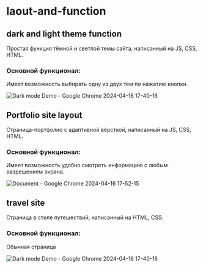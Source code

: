 # laout-and-function

## dark and light theme function
Простая функция тёмной и светлой темы сайта, написанный на JS, CSS, HTML.
### Основной функционал:
Имеет возможность выбирать одну из двух тем по нажатию кнопки.

![Dark mode Demo - Google Chrome 2024-04-16 17-40-16](https://github.com/moeldnet/layout-and-function/assets/117515221/50de990a-fabc-40d5-9a63-95d01d2c2884)



## Portfolio site layout
Страница-портфолио с адаптивной вёрсткой, написанный на JS, CSS, HTML.
### Основной функционал:
Имеет возможность удобно смотреть информацию с любым разрешением экрана.

![Document - Google Chrome 2024-04-16 17-52-15](https://github.com/moeldnet/layout-and-function/assets/117515221/1edc0e58-7af7-4449-9a4f-f34e2e3e888c)



## travel site
Страница в стиле путешествий, написанный на HTML, CSS.
### Основной функционал:
Обычная страница

![Dark mode Demo - Google Chrome 2024-04-16 17-40-16](https://github.com/moeldnet/layout-and-function/assets/117515221/f1366780-6d2a-47d1-a794-5105d244dee1)
